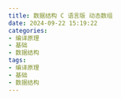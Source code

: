 ```yaml
---
title: 数据结构 C 语言版 动态数组
date: 2024-09-22 15:19:22
categories:
- 编译原理
- 基础
- 数据结构
tags:
- 编译原理
- 基础
- 数据结构
---
```

